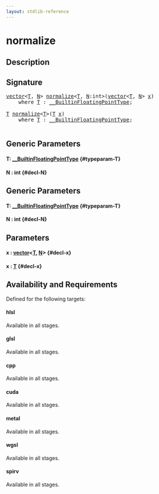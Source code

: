 ```yaml
---
layout: stdlib-reference
---
```


# normalize

## Description





## Signature 

<pre>
<a href="/stdlib-reference/types/vector/index" class="code_type">vector</a>&lt;<a href="/stdlib-reference/global-decls/normalize#typeparam-T" class="code_type">T</a>, <a href="/stdlib-reference/global-decls/normalize#decl-N" class="code_var">N</a>&gt; <a href="/stdlib-reference/global-decls/normalize">normalize</a>&lt;<a href="/stdlib-reference/global-decls/normalize#typeparam-T" class="code_type">T</a>, <a href="/stdlib-reference/global-decls/normalize#decl-N" class="code_var">N</a>:<span class="code_keyword">int</span>&gt;(<a href="/stdlib-reference/types/vector/index" class="code_type">vector</a>&lt;<a href="/stdlib-reference/global-decls/normalize#typeparam-T" class="code_type">T</a>, <a href="/stdlib-reference/global-decls/normalize#decl-N" class="code_var">N</a>&gt; <a href="/stdlib-reference/global-decls/normalize#decl-x" class="code_param">x</a>)
    <span class='code_keyword'>where</span> <a href="/stdlib-reference/global-decls/normalize#typeparam-T" class="code_type">T</a> : <a href="/stdlib-reference/interfaces/BuiltinFloatingPointType/index" class="code_type">__BuiltinFloatingPointType</a>;

<a href="/stdlib-reference/global-decls/normalize#typeparam-T" class="code_type">T</a> <a href="/stdlib-reference/global-decls/normalize">normalize</a>&lt;<a href="/stdlib-reference/global-decls/normalize#typeparam-T" class="code_type">T</a>&gt;(<a href="/stdlib-reference/global-decls/normalize#typeparam-T" class="code_type">T</a> <a href="/stdlib-reference/global-decls/normalize#decl-x" class="code_param">x</a>)
    <span class='code_keyword'>where</span> <a href="/stdlib-reference/global-decls/normalize#typeparam-T" class="code_type">T</a> : <a href="/stdlib-reference/interfaces/BuiltinFloatingPointType/index" class="code_type">__BuiltinFloatingPointType</a>;

</pre>

## Generic Parameters

#### T: [\_\_BuiltinFloatingPointType](/stdlib-reference/interfaces/BuiltinFloatingPointType/index) {#typeparam-T}
#### N  : int {#decl-N}

## Generic Parameters

#### T: [\_\_BuiltinFloatingPointType](/stdlib-reference/interfaces/BuiltinFloatingPointType/index) {#typeparam-T}
#### N  : int {#decl-N}

## Parameters

#### x  : [vector](/stdlib-reference/types/vector/index)\<[T](/stdlib-reference/types/vector/index#typeparam-T), [N](/stdlib-reference/types/vector/index#decl-N)\> {#decl-x}
#### x  : [T](/stdlib-reference/global-decls/normalize#typeparam-T) {#decl-x}

## Availability and Requirements

Defined for the following targets:

#### hlsl
Available in all stages.

#### glsl
Available in all stages.

#### cpp
Available in all stages.

#### cuda
Available in all stages.

#### metal
Available in all stages.

#### wgsl
Available in all stages.

#### spirv
Available in all stages.



